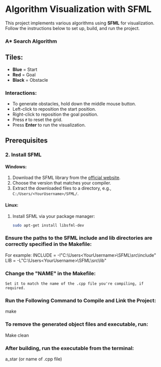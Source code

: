 # Algorithm Visualization with SFML

This project implements various algorithms using **SFML** for visualization. Follow the instructions below to set up, build, and run the project.

### A* Search Algorithm 
## Tiles:
- **Blue** = Start
- **Red** = Goal
- **Black** = Obstacle

### Interactions:
- To generate obstacles, hold down the middle mouse button.
- Left-click to reposition the start position.
- Right-click to reposition the goal position.
- Press **r** to reset the grid.
- Press **Enter** to run the visualization.

## Prerequisites

### 2. Install SFML
#### Windows:
1. Download the SFML library from the [official website](https://www.sfml-dev.org/download/sfml/3.0.0/).
2. Choose the version that matches your compiler.
3. Extract the downloaded files to a directory, e.g., `C:/Users/<YourUsername>/SFML/`.

#### Linux:
1. Install SFML via your package manager:
   ```bash
   sudo apt-get install libsfml-dev

### Ensure the paths to the SFML include and lib directories are correctly specified in the Makefile:
For example:
    INCLUDE = -I"C:\Users\<YourUsername>\SFML\src\include"
    LIB = -L"C:\Users\<YourUsername>\SFML\src\lib" 

### Change the "NAME" in the Makefile:
    Set it to match the name of the .cpp file you're compiling, if required.

### Run the Following Command to Compile and Link the Project:
make

### To remove the generated object files and executable, run:
Make clean

### After building, run the executable from the terminal:
a_star (or name of .cpp file)
